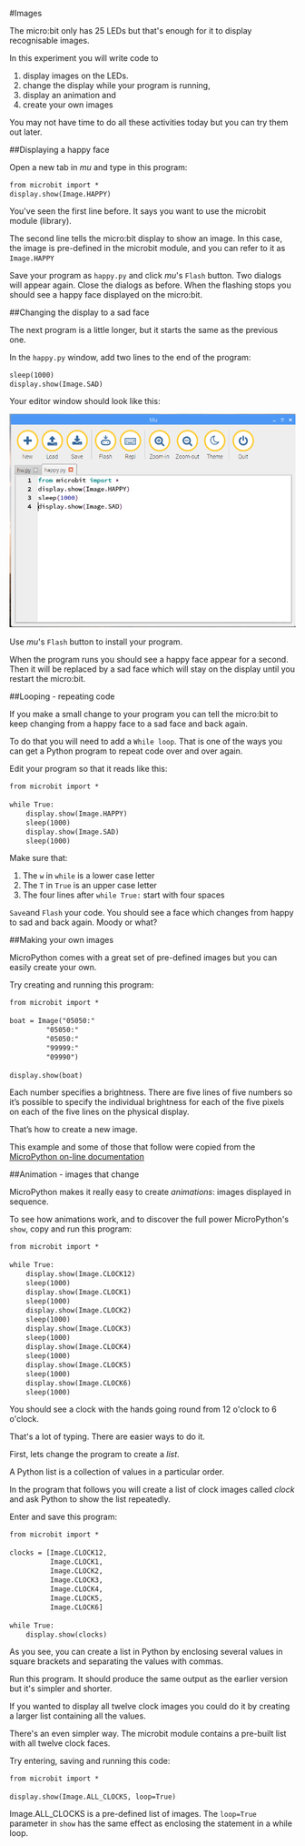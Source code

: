 

#Images

The micro:bit only has 25 LEDs but that's enough for it to display
recognisable images.

In this experiment you will write code to 

1. display images on the LEDs.
1. change the display while your program is running,
1. display an animation and
1. create your own images

You may not have time to do all these activities today
but you can try them out later.

##Displaying a happy face

Open a new tab in *mu* and type in this program:

    from microbit import *
    display.show(Image.HAPPY)
    

You've seen the first line before. It says you want to use the microbit module
(library).

The second line tells the micro:bit display to show an image. In this case, the
image is pre-defined in the microbit module, and you can refer to it as `Image.HAPPY`
 
Save your program as `happy.py` and click *mu*'s `Flash` button.
Two dialogs will appear again. Close the dialogs as before.
When the flashing stops you should see a happy
face displayed on the micro:bit.


##Changing the display to a sad face

The next program is a little longer, but it starts the same as the previous one.

In the `happy.py` window, add two lines to the end of the program:

    sleep(1000)
    display.show(Image.SAD)

Your editor window should look like this:

![Happy then sad](images/happy2.png)

Use *mu*'s `Flash` button to install your program.

When the program runs you should see a happy face appear for a second.
Then it will be replaced by a sad face which will
stay on the display until you restart the micro:bit.
    
##Looping - repeating code

If you make a small change to your program you can tell the micro:bit to keep changing
from a happy face to a sad face and back again.

To do that you will need to add a `While loop`. That is one of the ways you can get a
Python program to repeat code over and over again.

Edit your program so that it reads like this:

    from microbit import *

    while True:
        display.show(Image.HAPPY)
        sleep(1000)
        display.show(Image.SAD)
        sleep(1000)

Make sure that:

1. The `w` in `while` is a lower case letter
2. The `T` in `True` is an upper case letter
3. The four lines after `while True:` start with four spaces

`Save`and `Flash` your code.
You should see a face which changes from happy to sad and back again.
Moody or what?

##Making your own images

MicroPython comes with a great set of pre-defined images but you can easily create
your own.

Try creating and running this program:

    from microbit import *

    boat = Image("05050:"
             "05050:"
             "05050:"
             "99999:"
             "09990")

    display.show(boat)
    
Each number specifies a brightness. There are five lines of five numbers so
it’s possible to specify the individual brightness for each of the five pixels
on each of the five lines on the physical display.

That’s how to create a new image.

This example and some of those that follow were copied from the [MicroPython on-line documentation](https://microbit-micropython.readthedocs.io/en/latest/tutorials/images.html#diy-images)


##Animation - images that change

MicroPython makes it really easy to create *animations*: images displayed in sequence.

To see how animations work, and to discover the full power MicroPython's `show`,
copy and run this program:
  
    from microbit import *

    while True:
        display.show(Image.CLOCK12)
        sleep(1000)
        display.show(Image.CLOCK1)
        sleep(1000)
        display.show(Image.CLOCK2)
        sleep(1000)
        display.show(Image.CLOCK3)
        sleep(1000)
        display.show(Image.CLOCK4)
        sleep(1000)
        display.show(Image.CLOCK5)
        sleep(1000)
        display.show(Image.CLOCK6)
        sleep(1000)
                
You should see a clock with the hands going round from 12 o'clock to 6 o'clock.

That's a lot of typing. There are easier ways to do it.

First, lets change the program to create a *list*.

A Python list is a collection of values in a particular order.

In the program that follows you will create a list of clock images called *clock*
and ask Python to show the list repeatedly.

Enter and save this program:

    from microbit import *
    
    clocks = [Image.CLOCK12,
              Image.CLOCK1,
              Image.CLOCK2,
              Image.CLOCK3,
              Image.CLOCK4,
              Image.CLOCK5,
              Image.CLOCK6]
    
    while True:
        display.show(clocks)
        
As you see, you can create a list in Python by enclosing several values in square brackets and
separating the values with commas.

Run this program. It should produce the same output as the earlier version but it's simpler and shorter.

If you wanted to display all twelve clock images you could do it by creating a larger list containing all the values.

There's an even simpler way. The microbit module contains a pre-built list with all twelve clock faces.

Try entering, saving and running this code:

    from microbit import *

    display.show(Image.ALL_CLOCKS, loop=True)
    
Image.ALL_CLOCKS is a pre-defined list of images. The `loop=True` parameter in `show` has the same effect as enclosing
 the statement in a while loop.
